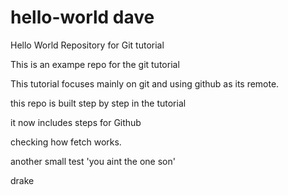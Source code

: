 # hello-world dave
Hello World Repository for Git tutorial

This is an exampe repo for the git tutorial 

This tutorial focuses mainly on git and using github as its remote.

this repo is built step by step in the tutorial

it now includes steps for Github

checking how fetch works.

another small test 'you aint the one son'

drake
